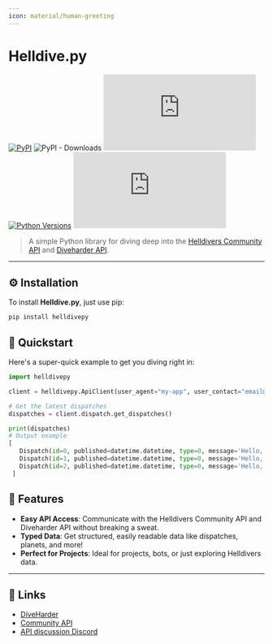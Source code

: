 ```yaml
---
icon: material/human-greeting
---
```

# Helldive.py

[![PyPI](https://img.shields.io/pypi/v/helldivepy.svg?label=PyPI&color=blue)](https://pypi.org/project/helldivepy/)
![PyPI - Downloads](https://img.shields.io/pypi/dm/helldivepy?color=brightgreen)
![GitHub License](https://img.shields.io/github/license/ajxd2/helldive.py?color=yellow)
[![Python Versions](https://img.shields.io/pypi/pyversions/helldivepy.svg?color=orange)](https://pypi.org/project/helldivepy/)
![GitHub contributors](https://img.shields.io/github/contributors/ajxd2/helldive.py?color=ff69b4)

> A simple Python library for diving deep into the [Helldivers Community API](https://github.com/helldivers-2/api) and [Diveharder API](https://github.com/helldivers-2/diveharder_api.py).

---

## ⚙️ Installation

To install **Helldive.py**, just use pip:

```sh
pip install helldivepy
```

## 🚀 Quickstart

Here's a super-quick example to get you diving right in:

```py
import helldivepy

client = helldivepy.ApiClient(user_agent="my-app", user_contact="email@example.com")

# Get the latest dispatches
dispatches = client.dispatch.get_dispatches()

print(dispatches)
# Output example
[
   Dispatch(id=0, published=datetime.datetime, type=0, message='Hello, World 1!'),
   Dispatch(id=1, published=datetime.datetime, type=0, message='Hello, World 2!'),
   Dispatch(id=2, published=datetime.datetime, type=0, message='Hello, World 3!')
 ]
```

## 🌟 Features

- **Easy API Access**: Communicate with the Helldivers Community API and Diveharder API without breaking a sweat.
- **Typed Data**: Get structured, easily readable data like dispatches, planets, and more!
- **Perfect for Projects**: Ideal for projects, bots, or just exploring Helldivers data.

---

## 🔗 Links

- [DiveHarder](https://github.com/helldivers-2/diveharder_api.py)
- [Community API](https://github.com/helldivers-2/api)
- [API discussion Discord](https://discord.gg/MThYGMCqgp)
